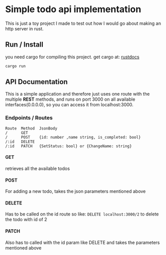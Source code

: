 # Simple todo api implementation
This is just a toy project I made to test out how I would go about making an http server in rust.

## Run / Install
you need cargo for compiling this project. get cargo at: [rustdocs](https://doc.rust-lang.org/cargo/getting-started/installation.html)  
```sh
cargo run
```

## API Documentation
This is a simple application and therefore just uses one route with the multiple **REST** methods, and runs on port 3000 on all available interfaces(0.0.0.0), so you can access it from localhost:3000.
### Endpoints / Routes
```
Route  Method  JsonBody
/      GET
/      POST    {id: number ,name string, is_completed: bool}
/:id   DELETE
/:id   PATCH   {SetStatus: bool} or {ChangeName: string}
```
#### GET
retrieves all the available todos  
#### POST
For adding a new todo, takes the json parameters mentioned above
#### DELETE
Has to be called on the id route so like: `DELETE localhost:3000/2` to delete the todo with id of 2
#### PATCH
Also has to called with the id param like DELETE and takes the parameters mentioned above
